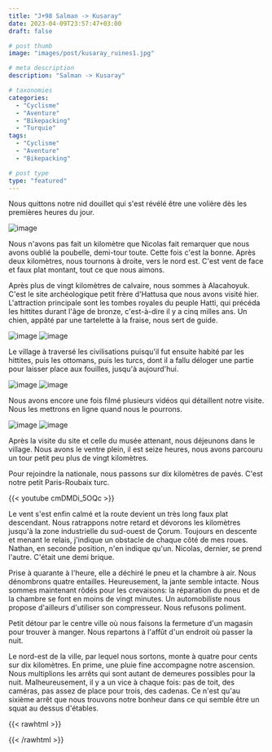 ```yaml
---
title: "J+98 Salman -> Kusaray"
date: 2023-04-09T23:57:47+03:00
draft: false

# post thumb
image: "images/post/kusaray_ruines1.jpg"

# meta description
description: "Salman -> Kusaray"

# taxonomies
categories:
  - "Cyclisme" 
  - "Aventure" 
  - "Bikepacking"
  - "Turquie" 
tags:
  - "Cyclisme" 
  - "Aventure" 
  - "Bikepacking" 

# post type
type: "featured"
---
```


Nous quittons notre nid douillet qui s'est révélé être une volière dès les premières heures du jour. 

![image](../../images/post/kusaray_camp.jpg)

Nous n'avons pas fait un kilomètre que Nicolas fait remarquer que nous avons oublié la poubelle, demi-tour toute. Cette fois c'est la bonne. Après deux kilomètres, nous tournons à droite, vers le nord est. C'est vent de face et faux plat montant, tout ce que nous aimons. 

Après plus de vingt kilomètres de calvaire, nous sommes à Alacahoyuk. C'est le site archéologique petit frère d'Hattusa que nous avons visité hier. L'attraction principale sont les tombes royales du peuple Hatti, qui précéda les hittites durant l'âge de bronze, c'est-à-dire il y a cinq milles ans. Un chien, appâté par une tartelette à la fraise, nous sert de guide. 

![image](../../images/post/kusaray_totem.jpg)
![image](../../images/post/kusaray_chien.jpg)

Le village à traversé les civilisations puisqu'il fut ensuite habité par les hittites, puis les ottomans, puis les turcs, dont il a fallu déloger une partie pour laisser place aux fouilles, jusqu'à aujourd'hui. 

![image](../../images/post/kusaray_sphinx.jpg)
![image](../../images/post/kusaray_ruines2.jpg)

Nous avons encore une fois filmé plusieurs vidéos qui détaillent notre visite. Nous les mettrons en ligne quand nous le pourrons. 

![image](../../images/post/kusaray_tunnel.jpg)
![image](../../images/post/kusaray_vase.jpg)

Après la visite du site et celle du musée attenant, nous déjeunons dans le village. Nous avons le ventre plein, il est seize heures, nous avons parcouru un tour petit peu plus de vingt kilomètres. 

Pour rejoindre la nationale, nous passons sur dix kilomètres de pavés. C'est notre petit Paris-Roubaix turc. 

{{< youtube cmDMDi_5OQc >}} 

Le vent s'est enfin calmé et la route devient un très long faux plat descendant. Nous ratrappons notre retard et dévorons les kilomètres jusqu'à la zone industrielle du sud-ouest de Çorum. Toujours en descente et menant le relais, j'indique un obstacle de chaque côté de mes roues. Nathan, en seconde position, n'en indique qu'un. Nicolas, dernier, se prend l'autre. C'était une demi brique. 

Prise à quarante à l'heure, elle a déchiré le pneu et la chambre à air. Nous dénombrons quatre entailles. Heureusement, la jante semble intacte. Nous sommes maintenant rôdés pour les crevaisons: la réparation du pneu et de la chambre se font en moins de vingt minutes. Un automobiliste nous propose d'ailleurs d'utiliser son compresseur. Nous refusons poliment. 

Petit détour par le centre ville où nous faisons la fermeture d'un magasin pour trouver à manger. Nous repartons à l'affût d'un endroit où passer la nuit. 

Le nord-est de la ville, par lequel nous sortons, monte à quatre pour cents sur dix kilomètres. En prime, une pluie fine accompagne notre ascension. Nous multiplions les arrêts qui sont autant de demeures possibles pour la nuit. Malheureusement, il y a un vice à chaque fois: pas de toit, des caméras, pas assez de place pour trois, des cadenas. Ce n'est qu'au sixième arrêt que nous trouvons notre bonheur dans ce qui semble être un squat au dessus d'étables. 

{{< rawhtml >}} 
<div class="strava-embed-placeholder" data-embed-type="activity" data-embed-id="8862290215"></div><script src="https://strava-embeds.com/embed.js"></script>
{{< /rawhtml >}} 
